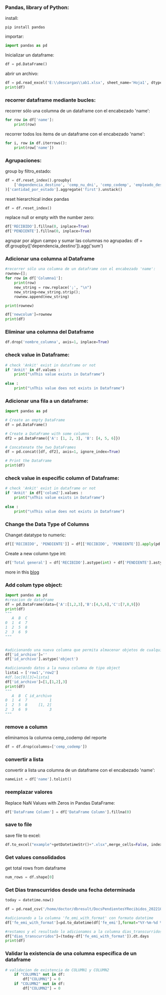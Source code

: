 ### Pandas, library of Python:
install:
```
pip install pandas
```

importar:
```python
import pandas as pd
```
Inicializar un dataframe:
```python
df = pd.DataFrame()
```
abrir un archivo:
```python
df = pd.read_excel('E:\\descargas\\ab1.xlsx', sheet_name='Hoja1', dtype=str)
print(df)
```
### recorrer dataframe mediante bucles:
recorrer sólo una columna de un dataframe con el encabezado 'name':
```python
for row in df['name']:
    print(row)
```

recorrer todos los items de un dataframe con el encabezado 'name':
```python
for i, row in df.iterrows():
    print(row['name'])
```
### Agrupaciones:
group by filtro_estado:
```python
df = df.reset_index().groupby(
    ['dependencia_destino', 'cemp_nu_dni', 'cemp_codemp', 'empleado_destino', 'filtro_estado']
)['cantidad_por_estado'].aggregate('first').unstack()
```

reset hierarchical index pandas
```python
df = df.reset_index()
```

replace null or empty with the number zero:
```python
df['RECIBIDO'].fillna(0, inplace=True)
df['PENDIENTE'].fillna(0, inplace=True)
```

agrupar por algun campo y sumar las columnas no agrupadas:
df = df.groupby(['dependencia_destino']).agg('sum')

### Adicionar una columna al Dataframe
```python
#recorrer sólo una columna de un dataframe con el encabezado 'name':
rownew=[];
for row in df['Columna1']:
    print(row)
    new_string = row.replace(';', "\n")
    new_string=new_string.strip();
    rownew.append(new_string)

print(rownew)

df['newcolum']=rownew
print(df)
```
### Eliminar una columna del Dataframe
```python
df.drop('nombre_columna', axis=1, inplace=True)
```
### check value in Dataframe:
```python
# check 'Ankit' exist in dataframe or not
if 'Ankit' in df.values :
    print("\nThis value exists in Dataframe")
 
else :
    print("\nThis value does not exists in Dataframe")
``` 

### Adicionar una fila a un dataframe:
```python
import pandas as pd

# Create an empty DataFrame
df = pd.DataFrame()

# Create a DataFrame with some columns
df2 = pd.DataFrame({'A': [1, 2, 3], 'B': [4, 5, 6]})

# Concatenate the two DataFrames
df = pd.concat([df, df2], axis=1, ignore_index=True)

# Print the DataFrame
print(df)
```

### check value in especific column of Dataframe:
```python
# check 'Ankit' exist in dataframe or not
if 'Ankit' in df['columZ'].values :
    print("\nThis value exists in Dataframe")
 
else :
    print("\nThis value does not exists in Dataframe")
```

### Change the Data Type of Columns
Changet datatype to numeric:
```python
df[['RECIBIDO', 'PENDIENTE']] = df[['RECIBIDO', 'PENDIENTE']].apply(pd.to_numeric)
```

Create a new column type int:

```python
df['Total general'] = df['RECIBIDO'].astype(int) + df['PENDIENTE'].astype(int)
```
more in this [blog](https://www.geeksforgeeks.org/create-a-new-column-in-pandas-dataframe-based-on-the-existing-columns/)

### Add colum type object:
```python
import pandas as pd
#creacion de dataframe
df = pd.DataFrame(data={'A':[1,2,3],'B':[4,5,6],'C':[7,8,9]})
print(df)
"""
   A  B  C
0  1  4  7
1  2  5  8
2  3  6  9
"""


#adicionando una nueva columna que permita almacenar objetos de cualquier tipo
df['id_archivo']=''
df['id_archivo'].astype('object')

#adicionando datos a la nueva columna de tipo object
lista1 = ['row1','row2']
#df.loc[0][3]=lista1
df['id_archivo']=[1,[1,2],3]
print(df)
"""
   A  B  C id_archivo
0  1  4  7          1
1  2  5  8     [1, 2]
2  3  6  9          3
"""
```

### remove a column
eliminamos la columna cemp_codemp del reporte
```python
df = df.drop(columns=['cemp_codemp'])
```


### convertir a lista
convertir a lista una columna de un dataframe con el encabezado 'name':
```python
nameList = df['name'].tolist()
```

### reemplazar valores
Replace NaN Values with Zeros in Pandas DataFrame:
```python
df['DataFrame Column'] = df['DataFrame Column'].fillna(0)
```

### save to file
save file to excel:
```python
df.to_excel("example"+getDatetimeStr()+".xlsx",merge_cells=False, index=False)
```

### Get values consolidados
get total rows from dataframe
```python
num_rows = df.shape[0]
```

### Get Dias transcurridos desde una fecha determinada
```python
today = datetime.now()

df = pd.read_csv('/home/doctor/dbresult/DocsPendientesYRecibidos_202210241240_1.csv')

#adicionando a la columna 'fe_emi_with_format' con formato datetime
df['fe_emi_with_format']=pd.to_datetime(df['fe_emi'],format="%Y-%m-%d %H:%M:%S.%f")

#restamos y el resultado lo adicionamos a la columna dias_transcurridos
df["dias_transcurridos"]=(today-df['fe_emi_with_format']).dt.days
print(df)
```

### Validar la existencia de una columna específica de un dataframe
```python
# validacion de existencia de COLUMN1 y COLUMN2
    if "COLUMN1" not in df:
        df["COLUMN1"] = 0
    if "COLUMN2" not in df:
        df["COLUMN2"] = 0
```
